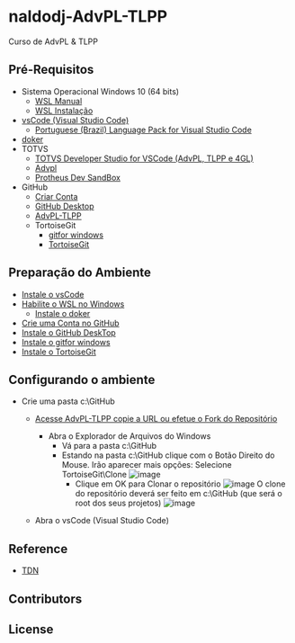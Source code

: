 # naldodj-AdvPL-TLPP

Curso de AdvPL & TLPP

## Pré-Requisitos

+ Sistema Operacional Windows 10 (64 bits)
    + [WSL Manual](https://learn.microsoft.com/en-us/windows/wsl/install-manual)
    + [WSL Instalação](https://learn.microsoft.com/en-us/windows/wsl/install)
+ [vsCode (Visual Studio Code)](https://code.visualstudio.com/)
    + [Portuguese (Brazil) Language Pack for Visual Studio Code ](https://marketplace.visualstudio.com/items?itemName=MS-CEINTL.vscode-language-pack-pt-BR)
+ [doker](https://www.docker.com/)
+ TOTVS
    + [TOTVS Developer Studio for VSCode (AdvPL, TLPP e 4GL)](https://marketplace.visualstudio.com/items?itemName=totvs.tds-vscode)
    + [Advpl](https://marketplace.visualstudio.com/items?itemName=KillerAll.advpl-vscode)
    + [ Protheus Dev SandBox](https://marketplace.visualstudio.com/items?itemName=totvs.protheus-dev-sandbox)
+ GitHub
    + [Criar Conta](https://github.com/signup)
    + [GitHub Desktop](https://desktop.github.com/)
    + [AdvPL-TLPP](https://github.com/naldodj/naldodj-AdvPL-TLPP/)
    + TortoiseGit
        + [gitfor windows](https://gitforwindows.org/)
        + [TortoiseGit](https://tortoisegit.org/download/)

## Preparação do Ambiente

+ [Instale o vsCode](https://learn.microsoft.com/en-us/windows/wsl/install)
+ [Habilite o WSL no Windows](https://learn.microsoft.com/en-us/windows/wsl/install-manual)
    + [Instale o doker](https://www.docker.com/)
+ [Crie uma Conta no GitHub](https://github.com/signup)
+ [Instale o GitHub DeskTop](https://desktop.github.com/)
+ [Instale o gitfor windows](https://gitforwindows.org/)
+ [Instale o TortoiseGit](https://tortoisegit.org/download/)

## Configurando o ambiente

+ Crie uma pasta c:\GitHub
    + [Acesse AdvPL-TLPP copie a URL ou efetue o Fork do Repositório](https://github.com/naldodj/naldodj-AdvPL-TLPP/)
        + Abra o Explorador de Arquivos do Windows
            + Vá para a pasta c:\GitHub
            + Estando na pasta c:\GitHub clique com o Botão Direito do Mouse. Irão aparecer mais opções: Selecione TortoiseGit\Clone
                ![image](https://user-images.githubusercontent.com/102384575/210172690-6dd1c385-7981-4f35-907b-0e106c7f7d1b.png)
                + Clique em OK para Clonar o repositório
                    ![image](https://user-images.githubusercontent.com/102384575/210172802-b359f61d-c1f9-4233-b10e-43a43e3be0fc.png)
                    O clone do repositório deverá ser feito em c:\GitHub (que será o root dos seus projetos)
                    ![image](https://user-images.githubusercontent.com/102384575/210172995-c7240d61-2794-4cf1-a941-ee39615aadd6.png)

    + Abra o vsCode (Visual Studio Code)

## Reference

+ [TDN](https://tdn.totvs.com/display/tec/AdvPL)

## Contributors

## License

